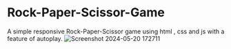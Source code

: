 # Rock-Paper-Scissor-Game
A simple responsive Rock-Paper-Scissor game using html , css and js with a feature of autoplay.
![Screenshot 2024-05-20 172711](https://github.com/aarjavjain29/Rock-Paper-Scissor-Game/assets/120061369/13501e30-0be8-4279-9fa7-a37b1534a202)
